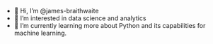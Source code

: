 - 👋 Hi, I’m @james-braithwaite
- 👀 I’m interested in data science and analytics
- 🌱 I’m currently learning more about Python and its capabilities for machine learning. 

<!---
JimmyB-47/JimmyB-47 is a ✨ special ✨ repository because its `README.md` (this file) appears on your GitHub profile.
You can click the Preview link to take a look at your changes.
--->
